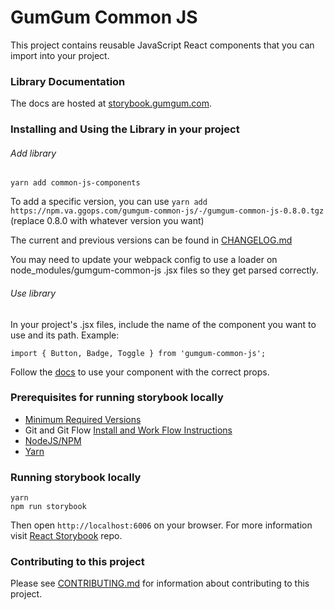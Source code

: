 # GumGum Common JS

This project contains reusable JavaScript React components that you can import into your project.

### Library Documentation
The docs are hosted at [storybook.gumgum.com](https://storybook.gumgum.com).


### Installing and Using the Library in your project
###### Add library
`yarn add common-js-components`

To add a specific version, you can use
`yarn add https://npm.va.ggops.com/gumgum-common-js/-/gumgum-common-js-0.8.0.tgz` (replace 0.8.0 with whatever version you want)

The current and previous versions can be found in [CHANGELOG.md](CHANGELOG.md)

You may need to update your webpack config to use a loader on node_modules/gumgum-common-js .jsx files so they get parsed correctly.

###### Use library
In your project's .jsx files, include the name of the component you want to use and its path. Example:
```
import { Button, Badge, Toggle } from 'gumgum-common-js';

```
Follow the [docs](https://storybook.gumgum.com) to use your component with the correct props.


### Prerequisites for running storybook locally
- [Minimum Required Versions](https://gumgum.jira.com/wiki/pages/viewpage.action?pageId=154304684)
- Git and Git Flow [Install and Work Flow Instructions](https://gumgum.jira.com/wiki/pages/viewpage.action?pageId=138248293)
- [NodeJS/NPM](http://nodejs.org/download/)
- [Yarn](https://yarnpkg.com/)


### Running storybook locally
```
yarn
npm run storybook
```

Then open `http://localhost:6006` on your browser. For more information visit [React Storybook](https://github.com/kadirahq/react-storybook) repo.


### Contributing to this project
Please see [CONTRIBUTING.md](CONTRIBUTING.md) for information about contributing to this project.
